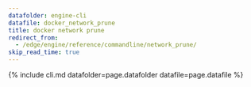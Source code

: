 ```yaml
---
datafolder: engine-cli
datafile: docker_network_prune
title: docker network prune
redirect_from:
  - /edge/engine/reference/commandline/network_prune/
skip_read_time: true
---
```

<!--
This page is automatically generated from Docker's source code. If you want to
suggest a change to the text that appears here, open a ticket or pull request
in the source repository on GitHub:

https://github.com/docker/cli
-->
{% include cli.md datafolder=page.datafolder datafile=page.datafile %}
